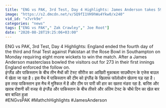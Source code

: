```yaml
---
title: "ENG vs PAK, 3rd Test, Day 4 Highlights: James Anderson takes 599th Test Wicket \u0935\u0928\u0907\u0902\u0921\u093f\u092f\u093e \u0939\u093f\u0902\u0926\u0940"
image: "https://s2.dmcdn.net/v/SQ9fI1VH9hWu4Ykw0/x240"
vid_id: "x7vrk9e"
categories: "news"
tags: ["ENG vs PAK"," Zak Crawley"," Joe Root"]
date: "2020-08-28T19:25:06+03:00"
---
```

ENG vs PAK, 3rd Test, Day 4 Highlights: England ended the fourth day of the third and final Test against Pakistan at the Rose Bowl in Southampton on Monday requiring eight more wickets to win the match. After a James Anderson masterclass bowled the visitors out for 273 in their first innings England enforced the follow on.   <br>इंग्लैंड और पाकिस्तान के बीच तीन मैचों की टेस्ट सीरीज का आखिरी मुकाबला साउथैंप्टन के एजेस बाउल में खेला जा रहा है। इस मैच में पाकिस्तान की टीम को इंग्लैंड के खिलाफ फॉलोऑन खेलना पड़ रहा है। इस तरह पाकिस्तान इस मैच में मुश्किल में है और टीम पर पारी की हार का खतरा मंडरा रहा है. बारिश और खराब रोशनी की वजह से इंग्लैंड और पाकिस्तान के बीच तीसरे और अंतिम टेस्ट के चौथे दिन का खेल बार बार बाधित हुआ   <br>#ENGvsPAK #MathchHighlights #JamesAnderson
